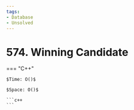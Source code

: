 ```yaml
---
tags:
- Database
- Unsolved
---
```



# 574. Winning Candidate

=== "C++"

    $Time: O()$

    $Space: O()$

    ```c++
    ```